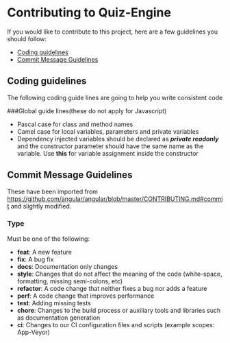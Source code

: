 # Contributing to Quiz-Engine
If you would like to contribute to this project, here are a few guidelines you should follow:

- [Coding guidelines](#coding-guidelines)
- [Commit Message Guidelines](#commit-message-guidelines)

## Coding guidelines
The following coding guide lines are going to help you write consistent code

###Global guide lines(these do not apply for Javascript)
 * Pascal case for class and method names
 * Camel case for local variables, parameters and private variables
 * Dependency injected variables should be declared as ***private readonly*** and the constructor parameter should have the same name as the variable. Use **this** for variable assignment inside the constructor

## Commit Message Guidelines
These have been imported from https://github.com/angular/angular/blob/master/CONTRIBUTING.md#commit and slightly modified.

### Type
Must be one of the following:

* **feat**: A new feature
* **fix**: A bug fix
* **docs**: Documentation only changes
* **style**: Changes that do not affect the meaning of the code (white-space, formatting, missing semi-colons, etc)
* **refactor**: A code change that neither fixes a bug nor adds a feature
* **perf**: A code change that improves performance
* **test**: Adding missing tests
* **chore**: Changes to the build process or auxiliary tools and libraries such as documentation generation
* **ci**: Changes to our CI configuration files and scripts (example scopes: App-Veyor)
